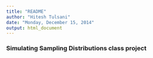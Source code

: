 ```yaml
---
title: "README"
author: "Hitesh Tulsani"
date: "Monday, December 15, 2014"
output: html_document
---
```


### Simulating Sampling Distributions class project